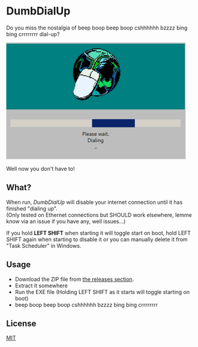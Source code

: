 # DumbDialUp

Do you miss the nostalgia of beep boop beep boop cshhhhhh bzzzz bing bing crrrrrrrr dial-up?  

![DumbDialUp](ddup.png)

Well now you don't have to!  

## What?
When run, *DumbDialUp* will disable your internet connection until it has finished "dialing up".  
(Only tested on Ethernet connections but SHOULD work elsewhere, lemme know via an issue if you have any, well issues...)  

If you hold **LEFT SHIFT** when starting it will toggle start on boot, hold LEFT SHIFT again when starting to disable it or you can manually delete it from "Task Scheduler" in Windows.

## Usage
- Download the ZIP file from [the releases section](https://github.com/FuzzyTekShow/DumbDialUp/releases/tag/main).
- Extract it somewhere
- Run the EXE file (Holding LEFT SHIFT as it starts will toggle starting on boot)
- beep boop beep boop cshhhhhh bzzzz bing bing crrrrrrrr

## License
[MIT](https://choosealicense.com/licenses/mit/)